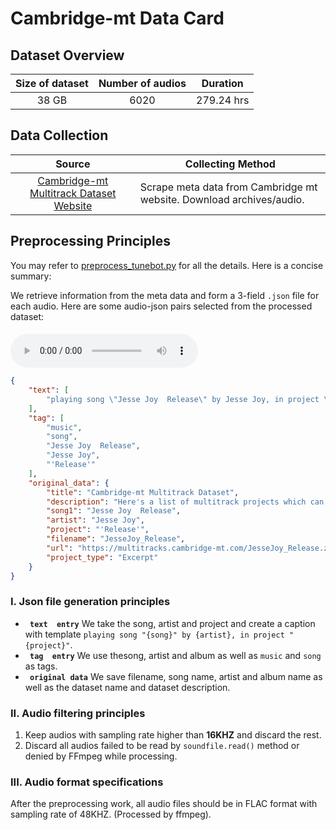 # Cambridge-mt Data Card
## Dataset Overview
|Size of dataset|Number of audios|Duration|
|:----:|:-----:|:-----:|
|38 GB| 6020|279.24 hrs|
## Data Collection

|Source|<center>Collecting Method<center>|
|:---------:|:--------
| [Cambridge-mt Multitrack Dataset Website](https://multitracksearch.cambridge-mt.com/ms-mtk-search.htm)  | Scrape meta data from Cambridge mt website. Download archives/audio.  <br>
## Preprocessing Principles

You may refer to [preprocess_tunebot.py](/data_preprocess/preprocess_tunebot.py) for all the details. Here is a concise summary:

We retrieve information
from the meta data and form a 3-field `.json` file for each audio. Here are some audio-json pairs selected from the processed dataset:


#### 
<audio id="audio" controls="controls" preload="yes">
      <source id="flac" src="1.flac">
</audio><br>

```json
{
    "text": [
        "playing song \"Jesse Joy  Release\" by Jesse Joy, in project \"'Release'\""
    ],
    "tag": [
        "music",
        "song",
        "Jesse Joy  Release",
        "Jesse Joy",
        "'Release'"
    ],
    "original_data": {
        "title": "Cambridge-mt Multitrack Dataset",
        "description": "Here's a list of multitrack projects which can be freely downloaded for mixing practice purposes. All these projects are presented as ZIP archives containing uncompressed WAV files (24-bit or 16-bit resolution and 44.1kHz sample rate).",
        "song1": "Jesse Joy  Release",
        "artist": "Jesse Joy",
        "project": "'Release'",
        "filename": "JesseJoy_Release",
        "url": "https://multitracks.cambridge-mt.com/JesseJoy_Release.zip",
        "project_type": "Excerpt"
    }
}
```




### I. Json file generation principles 
-  **` text  entry`** We take the song, artist and project and create a caption with template `playing song "{song}" by {artist}, in project "{project}"`.
-  **` tag  entry`** We use thesong, artist and album as well as `music` and `song` as tags.
-  **` original data`** We save filename, song name, artist and album name as well as the dataset name and dataset description.

### II. Audio filtering principles
1. Keep audios with sampling rate higher than **16KHZ** and discard the rest.
2. Discard all audios failed to be read by `soundfile.read()` method or denied by FFmpeg while processing.
### III. Audio format specifications
After the preprocessing work, all audio files should be in FLAC format with sampling rate of 48KHZ. (Processed by ffmpeg).